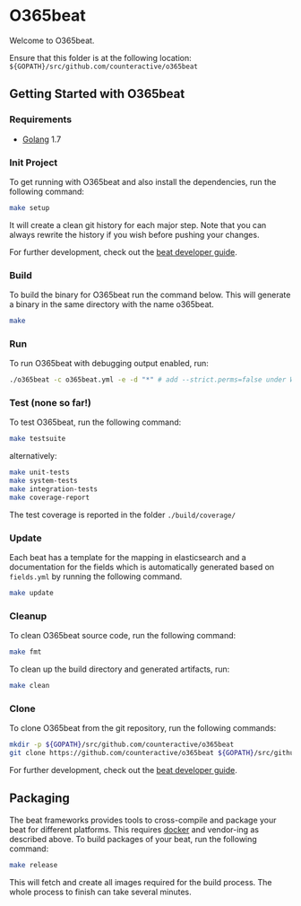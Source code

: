 # O365beat

Welcome to O365beat.

Ensure that this folder is at the following location:
`${GOPATH}/src/github.com/counteractive/o365beat`

## Getting Started with O365beat

### Requirements

* [Golang](https://golang.org/dl/) 1.7

### Init Project

To get running with O365beat and also install the
dependencies, run the following command:

```bash
make setup
```

It will create a clean git history for each major step. Note that you can always rewrite the history if you wish before pushing your changes.

For further development, check out the [beat developer guide](https://www.elastic.co/guide/en/beats/libbeat/current/new-beat.html).

### Build

To build the binary for O365beat run the command below. This will generate a binary
in the same directory with the name o365beat.

```bash
make
```

### Run

To run O365beat with debugging output enabled, run:

```bash
./o365beat -c o365beat.yml -e -d "*" # add --strict.perms=false under WSL
```

### Test (none so far!)

To test O365beat, run the following command:

```bash
make testsuite
```

alternatively:

```bash
make unit-tests
make system-tests
make integration-tests
make coverage-report
```

The test coverage is reported in the folder `./build/coverage/`

### Update

Each beat has a template for the mapping in elasticsearch and a documentation for the fields
which is automatically generated based on `fields.yml` by running the following command.

```bash
make update
```

### Cleanup

To clean  O365beat source code, run the following command:

```bash
make fmt
```

To clean up the build directory and generated artifacts, run:

```bash
make clean
```

### Clone

To clone O365beat from the git repository, run the following commands:

```bash
mkdir -p ${GOPATH}/src/github.com/counteractive/o365beat
git clone https://github.com/counteractive/o365beat ${GOPATH}/src/github.com/counteractive/o365beat
```

For further development, check out the [beat developer guide](https://www.elastic.co/guide/en/beats/libbeat/current/new-beat.html).

## Packaging

The beat frameworks provides tools to cross-compile and package your beat for different platforms. This requires [docker](https://www.docker.com/) and vendor-ing as described above. To build packages of your beat, run the following command:

```bash
make release
```

This will fetch and create all images required for the build process. The whole process to finish can take several minutes.
